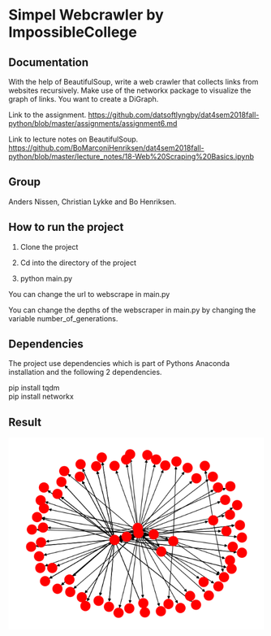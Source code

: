 # Simpel Webcrawler by ImpossibleCollege

## Documentation  
With the help of BeautifulSoup, write a web crawler that collects links from websites recursively. Make use of the networkx package to visualize the graph of links. You want to create a DiGraph.  

Link to the assignment. https://github.com/datsoftlyngby/dat4sem2018fall-python/blob/master/assignments/assignment6.md  

Link to lecture notes on BeautifulSoup. https://github.com/BoMarconiHenriksen/dat4sem2018fall-python/blob/master/lecture_notes/18-Web%20Scraping%20Basics.ipynb  

## Group
Anders Nissen, Christian Lykke and Bo Henriksen.  

## How to run the project
1. Clone the project

2. Cd into the directory of the project

3. python main.py

You can change the url to webscrape in main.py  

You can change the depths of the webscraper in main.py by changing the variable number_of_generations.  

## Dependencies
The project use dependencies which is part of Pythons Anaconda installation and the following 2 dependencies.

pip install tqdm  
pip install networkx  

## Result

![alt text](https://github.com/Weiqifan1/simpel_webcrawl/blob/developer/graph.png)  
